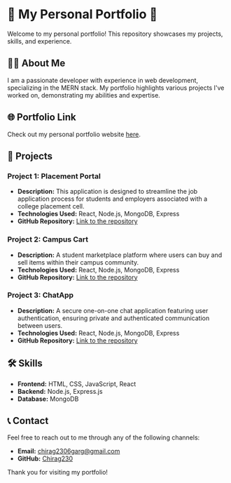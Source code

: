 # 🌟 My Personal Portfolio 🌟

Welcome to my personal portfolio! This repository showcases my projects, skills, and experience.

## 👨‍💻 About Me

I am a passionate developer with experience in web development, specializing in the MERN stack. My portfolio highlights various projects I've worked on, demonstrating my abilities and expertise.

## 🌐 Portfolio Link

Check out my personal portfolio website [here](https://chiraggargportfolio.netlify.app/).

## 📂 Projects

### Project 1: Placement Portal
- **Description:** This application is designed to streamline the job application process for students and employers associated with a college placement cell.
- **Technologies Used:** React, Node.js, MongoDB, Express
- **GitHub Repository:** [Link to the repository](https://github.com/Chirag230/JobPortal)

### Project 2: Campus Cart
- **Description:** A student marketplace platform where users can buy and sell items within their campus community.
- **Technologies Used:** React, Node.js, MongoDB, Express
- **GitHub Repository:** [Link to the repository](https://github.com/Chirag230)

### Project 3: ChatApp
- **Description:** A secure one-on-one chat application featuring user authentication, ensuring private and authenticated communication between users.
- **Technologies Used:** React, Node.js, MongoDB, Express
- **GitHub Repository:** [Link to the repository](https://github.com/Chirag230/ChatApp)

## 🛠️ Skills

- **Frontend:** HTML, CSS, JavaScript, React
- **Backend:** Node.js, Express.js
- **Database:** MongoDB

## 📞 Contact

Feel free to reach out to me through any of the following channels:

- **Email:** chirag2306garg@gmail.com
- **GitHub:** [Chirag230](https://github.com/Chirag230)

Thank you for visiting my portfolio!
